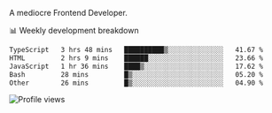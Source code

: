A mediocre Frontend Developer.

📊 Weekly development breakdown
<!--START_SECTION:waka-->

```txt
TypeScript   3 hrs 48 mins   ██████████▒░░░░░░░░░░░░░░   41.67 %
HTML         2 hrs 9 mins    ██████░░░░░░░░░░░░░░░░░░░   23.66 %
JavaScript   1 hr 36 mins    ████▒░░░░░░░░░░░░░░░░░░░░   17.62 %
Bash         28 mins         █▒░░░░░░░░░░░░░░░░░░░░░░░   05.20 %
Other        26 mins         █▒░░░░░░░░░░░░░░░░░░░░░░░   04.90 %
```

<!--END_SECTION:waka-->

<img src="https://gpvc.arturio.dev/iqbalfasri" alt="Profile views"/>
